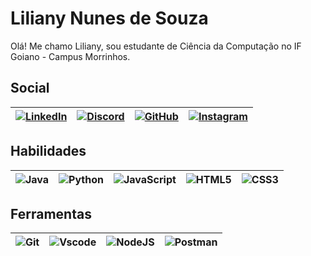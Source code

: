 
# Liliany Nunes de Souza

Olá! Me chamo Liliany, sou estudante de Ciência da Computação no IF Goiano - Campus Morrinhos. 

## Social
| [![LinkedIn](https://img.shields.io/badge/LinkedIn-0077B5?style=for-the-badge&logo=linkedin&logoColor=white)](https://www.linkedin.com/in/liliany-nunes-de-souza-a673b0221/) | [![Discord](https://img.shields.io/badge/Discord-7289DA?style=for-the-badge&logo=discord&logoColor=white)](https://discord.com/channels/@lilianynunes/) | [![GitHub](https://img.shields.io/badge/GitHub-100000?style=for-the-badge&logo=github&logoColor=white)](https://github.com/LilianyNunes) | [![Instagram](https://img.shields.io/badge/-Instagram-%23E4405F?style=for-the-badge&logo=instagram&logoColor=white)](https://www.instagram.com/lilianynunees/) |
|---|---|---|---|

## Habilidades
| ![Java](https://img.shields.io/badge/java-%23ED8B00.svg?style=for-the-badge&logo=openjdk&logoColor=white) | ![Python](https://img.shields.io/badge/python-3670A0?style=for-the-badge&logo=python&logoColor=ffdd54) | ![JavaScript](https://img.shields.io/badge/JavaScript-F7DF1E?style=for-the-badge&logo=javascript&logoColor=black) | ![HTML5](https://img.shields.io/badge/HTML5-E34F26?style=for-the-badge&logo=html5&logoColor=white) | ![CSS3](https://img.shields.io/badge/CSS3-1572B6?style=for-the-badge&logo=css3&logoColor=white) |
|---|---|---|---|---|

## Ferramentas
| ![Git](https://img.shields.io/badge/GIT-E44C30?style=for-the-badge&logo=git&logoColor=white) | ![Vscode](https://img.shields.io/badge/Vscode-007ACC?style=for-the-badge&logo=visual-studio-code&logoColor=white) | ![NodeJS](https://img.shields.io/badge/node.js-6DA55F?style=for-the-badge&logo=node.js&logoColor=white) | ![Postman](https://img.shields.io/badge/Postman-FF6C37.svg?style=for-the-badge&logo=Postman&logoColor=white) |
|---|---|---|---|